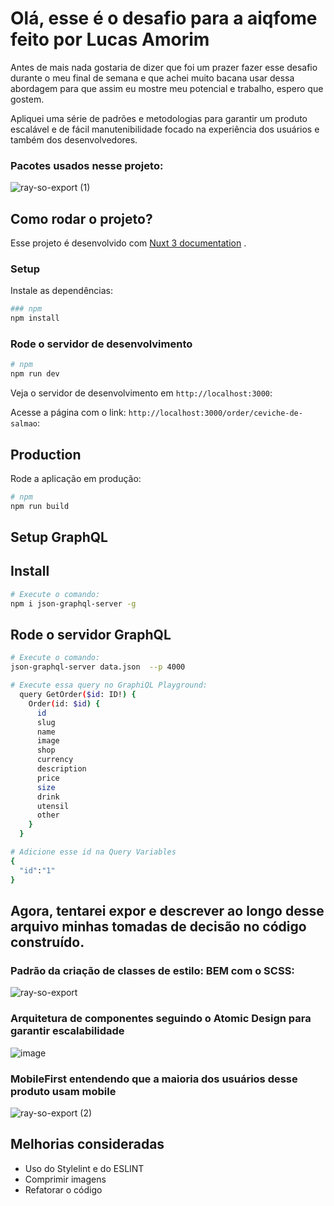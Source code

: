 # Olá, esse é o desafio para a aiqfome feito por Lucas Amorim
Antes de mais nada gostaria de dizer que foi um prazer fazer esse desafio durante o meu final de semana e que achei muito bacana usar dessa abordagem para que assim eu mostre meu potencial e trabalho, espero que gostem.

Apliquei uma série de padrões e metodologias para garantir um produto escalável e de fácil manutenibilidade focado na experiência dos usuários e também dos desenvolvedores.

### Pacotes usados nesse projeto:

![ray-so-export (1)](https://github.com/trev0ux/aiqfome-desafio/assets/47607723/dcce0ee5-baee-4ccc-9ee9-52c8c0bce0d6)


## Como rodar o projeto?

Esse projeto é desenvolvido com [Nuxt 3 documentation](https://nuxt.com) .

### Setup

Instale as dependências:

```bash
### npm
npm install
```

### Rode o servidor de desenvolvimento

```bash
# npm
npm run dev
```
Veja o servidor de desenvolvimento em `http://localhost:3000`:

Acesse a página com o link: `http://localhost:3000/order/ceviche-de-salmao`:


## Production

Rode a aplicação em produção:

```bash
# npm
npm run build

```

## Setup GraphQL

## Install
```bash
# Execute o comando:
npm i json-graphql-server -g

```
## Rode o servidor GraphQL
```bash
# Execute o comando:
json-graphql-server data.json  --p 4000
```

```bash
# Execute essa query no GraphiQL Playground:
  query GetOrder($id: ID!) {
    Order(id: $id) {
      id
      slug
      name
      image
      shop
      currency
      description
      price
      size
      drink
      utensil
      other
    }
  }

# Adicione esse id na Query Variables
{
  "id":"1"
}
```

## Agora, tentarei expor e descrever ao longo desse arquivo minhas tomadas de decisão no código construído.

### Padrão da criação de classes de estilo: BEM com o SCSS:

![ray-so-export](https://github.com/trev0ux/aiqfome-desafio/assets/47607723/ee9bad77-68f3-495b-bb6d-c618ccf8482d)

### Arquitetura de componentes seguindo o Atomic Design para garantir escalabilidade

![image](https://github.com/trev0ux/aiqfome-desafio/assets/47607723/a4ee02b5-b107-4411-b2ab-62803d3c777f)

### MobileFirst entendendo que a maioria dos usuários desse produto usam mobile

![ray-so-export (2)](https://github.com/trev0ux/aiqfome-desafio/assets/47607723/18be144f-303a-4c7a-895c-bd814e330d9a)

## Melhorias consideradas

- Uso do Stylelint e do ESLINT
- Comprimir imagens
- Refatorar o código 







